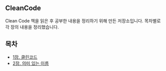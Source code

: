 ## CleanCode

Clean Code 책을 읽은 후 공부한 내용을 정리하기 위해 만든 저장소입니다.
목차별로 각 장의 내용을 정리했습니다.

## 목차
* [1장. 클린코드](https://github.com/codesche/CleanCode/blob/main/chap01-%ED%81%B4%EB%A6%B0%EC%BD%94%EB%93%9C.md)
* [2장. 의미 있는 이름](https://github.com/codesche/CleanCode/blob/main/chap02-%EC%9D%98%EB%AF%B8%20%EC%9E%88%EB%8A%94%20%EC%9D%B4%EB%A6%84.md)
